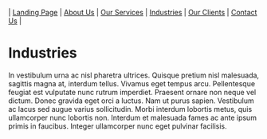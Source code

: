 | [Landing Page](index.html "Landing Page") | [About Us](about.html "About Us") | [Our Services](services.html "Our Services") | [Industries](industries.html "Industries Served") | [Our Clients](clients.html "Our Clients") | [Contact Us](contact.html "Contact Us") |

# Industries

In vestibulum urna ac nisl pharetra ultrices. Quisque pretium nisl malesuada, sagittis magna at, interdum tellus. Vivamus eget tempus arcu. Pellentesque feugiat est vulputate nunc rutrum imperdiet. Praesent ornare non neque vel dictum. Donec gravida eget orci a luctus. Nam ut purus sapien. Vestibulum ac lacus sed augue varius sollicitudin. Morbi interdum lobortis metus, quis ullamcorper nunc lobortis non. Interdum et malesuada fames ac ante ipsum primis in faucibus. Integer ullamcorper nunc eget pulvinar facilisis.
